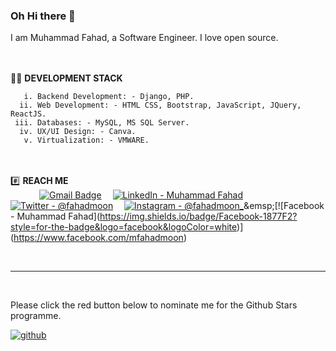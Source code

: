 
### Oh Hi there 👋
I am Muhammad Fahad, a Software Engineer. I love open source.

<!--<br><br>1.  🧑 **PERSONA**<br>
 &emsp;&emsp;&emsp;**Physique**&emsp;&emsp;&emsp;: “Don’t forget you are what you eat,” said one person. “Then I should eat a skinny person.” said my sister.<br>
-->

<br><br>🧑‍💼 **DEVELOPMENT STACK**<br>

       i. Backend Development: - Django, PHP.
      ii. Web Development: - HTML CSS, Bootstrap, JavaScript, JQuery, ReactJS.
     iii. Databases: - MySQL, MS SQL Server.
      iv. UX/UI Design: - Canva.
       v. Virtualization: - VMWARE.





<br><br>#️⃣ **REACH ME**<br>
&emsp;&emsp;&emsp;
[![Gmail Badge](https://img.shields.io/badge/Gmail-D14836?style=for-the-badge&logo=gmail&logoColor=white)](mailto:mfahadhussain76@gmail.com) &emsp;[![LinkedIn - Muhammad Fahad](https://img.shields.io/badge/LinkedIn-0077B5?style=for-the-badge&logo=linkedin&logoColor=white)](https://www.linkedin.com/in/fahad-moon)&emsp;
[![Twitter - @fahadmoon](https://img.shields.io/badge/Twitter-1DA1F2?style=for-the-badge&logo=twitter&logoColor=white)](https://twitter.com/fahadmoon)&emsp;
[![Instagram - @fahadmoon_](https://img.shields.io/badge/Instagram-E4405F?style=for-the-badge&logo=instagram&logoColor=white )](https://www.instagram.com/fahadmoon_)&emsp;[![Facebook - Muhammad Fahad](https://img.shields.io/badge/Facebook-1877F2?style=for-the-badge&logo=facebook&logoColor=white)](https://www.facebook.com/mfahadmoon)&emsp;


<!--
<br>
[![GitHub Activity](images/userstats.svg)](https://github.com/cicirello/user-statistician)
-->




<br>

***

<br>

Please click the red button below to nominate me for the Github Stars programme. <br>

<a href='https://stars.github.com/nominate/' target="_blank"><img alt='github' src='https://img.shields.io/badge/Nominate_me --> @fahadmoon?style=for-the-badge&logo=github&logoColor=000000&labelColor=ffffff&color=E03A3A'/></a>


<br>


<!--
**fahadmoon/fahadmoon** is a ✨ _special_ ✨ repository because its `README.md` (this file) appears on your GitHub profile.

Here are some ideas to get you started:

- 🔭 I’m currently working on ...
- 🌱 I’m currently learning ...
- 👯 I’m looking to collaborate on ...
- 🤔 I’m looking for help with ...
- 💬 Ask me about ...
- 📫 How to reach me: ...
- 😄 Pronouns: ...
- ⚡ Fun fact: ...
-->
